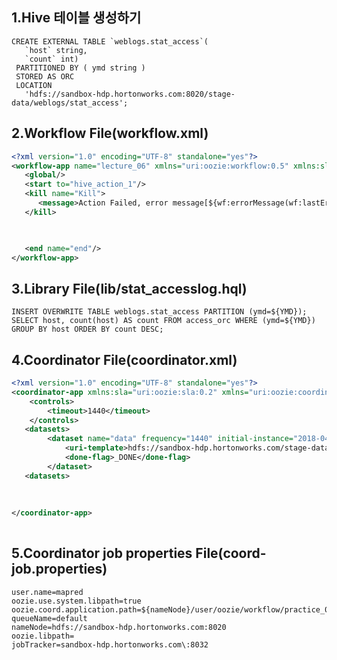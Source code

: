 1.Hive 테이블 생성하기
---------------------------------------------------------------------------------------------------------------------------
<pre><code>CREATE EXTERNAL TABLE `weblogs.stat_access`(
   `host` string,                                                                       
   `count` int)
 PARTITIONED BY ( ymd string )
 STORED AS ORC
 LOCATION                                                                               
   'hdfs://sandbox-hdp.hortonworks.com:8020/stage-data/weblogs/stat_access';  
</code></pre>

2.Workflow File(workflow.xml) 
----------------------------------------------------------------------------------------------------------------------------
```xml
<?xml version="1.0" encoding="UTF-8" standalone="yes"?>
<workflow-app name="lecture_06" xmlns="uri:oozie:workflow:0.5" xmlns:sla="uri:oozie:sla:0.2">
   <global/>
   <start to="hive_action_1"/>
   <kill name="Kill">
      <message>Action Failed, error message[${wf:errorMessage(wf:lastErrorNode())}]</message>
   </kill>

   

   <end name="end"/>
</workflow-app>   
```

3.Library File(lib/stat_accesslog.hql)
---------------------------------------------------------------------------------------------------------------------------
<pre><code>INSERT OVERWRITE TABLE weblogs.stat_access PARTITION (ymd=${YMD});
SELECT host, count(host) AS count FROM access_orc WHERE (ymd=${YMD}) GROUP BY host ORDER BY count DESC;
</code></pre>

4.Coordinator File(coordinator.xml) 
----------------------------------------------------------------------------------------------------------------------------
```xml
<?xml version="1.0" encoding="UTF-8" standalone="yes"?>
<coordinator-app xmlns:sla="uri:oozie:sla:0.2" xmlns="uri:oozie:coordinator:0.4" name="stat_weblog_coordinator" frequency="10 0 * * *" start="2018-04-01T00:00+0900" end="2020-12-31T02:00+0900" timezone="Asia/Seoul">
    <controls>
        <timeout>1440</timeout>
    </controls>
   <datasets>
        <dataset name="data" frequency="1440" initial-instance="2018-04-01T00:00+0900" timezone="Asia/Seoul">
            <uri-template>hdfs://sandbox-hdp.hortonworks.com/stage-data/weblog/access/${YEAR}${MONTH}${DAY}</uri-template>
            <done-flag>_DONE</done-flag>
        </dataset>
   <datasets>
      
   
      
</coordinator-app>
       
```   

5.Coordinator job properties File(coord-job.properties) 
----------------------------------------------------------------------------------------------------------------------------
<pre><code>user.name=mapred
oozie.use.system.libpath=true
oozie.coord.application.path=${nameNode}/user/oozie/workflow/practice_06/coordinator.xml
queueName=default
nameNode=hdfs://sandbox-hdp.hortonworks.com:8020
oozie.libpath=
jobTracker=sandbox-hdp.hortonworks.com\:8032

</code></pre>

